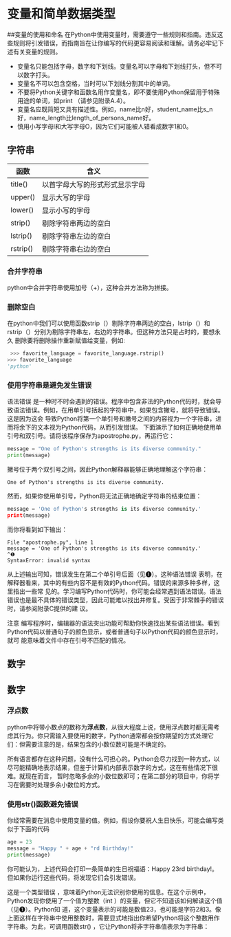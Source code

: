 # 变量和简单数据类型
##变量的使用和命名
在Python中使用变量时，需要遵守一些规则和指南。违反这些规则将引发错误，而指南旨在让你编写的代码更容易阅读和理解。请务必牢记下述有关变量的规则。
* 变量名只能包括字母，数字和下划线。变量名可以字母和下划线打头，但不可以数字打头。
* 变量名不可以包含空格，当时可以下划线分割其中的单词。
* 不要将Python关键字和函数名用作变量名，即不要使用Python保留用于特殊用途的单词，如print （请参见附录A.4）。
* 变量名应既简短又具有描述性。例如，name比n好，student_name比s_n好，name_length比length_of_persons_name好。
* 慎用小写字母l和大写字母O，因为它们可能被人错看成数字1和0。
## 字符串
| 函数 | 含义 |
|-----|-----|
 | title()|以首字母大写的形式形式显示字母|
|upper()|显示大写的字母|
|lower()|显示小写的字母|
| strip() | 剔除字符串两边的空白 |
| lstrip() | 剔除字符串左边的空白 |
|  rstrip() |剔除字符串右边的空白 |
### 合并字符串
python中合并字符串使用加号（+），这种合并方法称为拼接。
### 删除空白
在python中我们可以使用函数strip（）剔除字符串两边的空白，lstrip（）和
rstrip（）分别为剔除字符串左，右边的字符串。但这种方法只是占时的，要想永久
删除要将删除操作重新赋值给变量，例如:
```python
 >>> favorite_language = favorite_language.rstrip()
>>> favorite_language
'python'
```
### 使用字符串是避免发生错误
语法错误 是一种时不时会遇到的错误。程序中包含非法的Python代码时，就会导致语法错误。例如，在用单引号括起的字符串中，如果包含撇号，就将导致错误。这是因为这会
导致Python将第一个单引号和撇号之间的内容视为一个字符串，进而将余下的文本视为Python代码，从而引发错误。
下面演示了如何正确地使用单引号和双引号。请将该程序保存为apostrophe.py，再运行它：
```python
message = "One of Python's strengths is its diverse community."
print(message)
```
撇号位于两个双引号之间，因此Python解释器能够正确地理解这个字符串：
```
One of Python's strengths is its diverse community.
```
然而，如果你使用单引号，Python将无法正确地确定字符串的结束位置：
```python
message = 'One of Python's strengths is its diverse community.'
print(message)
```
而你将看到如下输出：
```
File "apostrophe.py", line 1
message = 'One of Python's strengths is its diverse community.'
^❶
SyntaxError: invalid syntax
```
从上述输出可知，错误发生在第二个单引号后面（见❶）。这种语法错误 表明，在解释器看来，其中的有些内容不是有效的Python代码。错误的来源多种多样，这里指出一些常
见的。学习编写Python代码时，你可能会经常遇到语法错误。语法错误也是最不具体的错误类型，因此可能难以找出并修复。受困于非常棘手的错误时，请参阅附录C提供的建
议。<p>
注意 编写程序时，编辑器的语法突出功能可帮助你快速找出某些语法错误。看到Python代码以普通句子的颜色显示，或者普通句子以Python代码的颜色显示时，就可
能意味着文件中存在引号不匹配的情况。
## 数字
## 数字

### 浮点数

python中将带小数点的数称为**浮点数**，从很大程度上说，使用浮点数时都无需考虑其行为。你只需输入要使用的数字，Python通常都会按你期望的方式处理它们：但需要注意的是，结果包含的小数位数可能是不确定的。

所有语言都存在这种问题，没有什么可担心的。Python会尽力找到一种方式，以尽可能精确地表示结果，但鉴于计算机内部表示数字的方式，这在有些情况下很难。就现在而言， 暂时忽略多余的小数位数即可；在第二部分的项目中，你将学习在需要时处理多余小数位的方式。

### 使用str()函数避免错误

你经常需要在消息中使用变量的值。例如，假设你要祝人生日快乐，可能会编写类似于下面的代码

```python
age = 23
message = "Happy " + age + "rd Birthday!"
print(message)

```

你可能认为，上述代码会打印一条简单的生日祝福语：Happy 23rd birthday!。但如果你运行这些代码，将发现它们会引发错误。

这是一个类型错误 ，意味着Python无法识别你使用的信息。在这个示例中，Python发现你使用了一个值为整数（int ）的变量，但它不知道该如何解读这个值（见❶）。Python知 道，这个变量表示的可能是数值23，也可能是字符2和3。像上面这样在字符串中使用整数时，需要显式地指出你希望Python将这个整数用作字符串。为此，可调用函数str() ，它让Python将非字符串值表示为字符串：